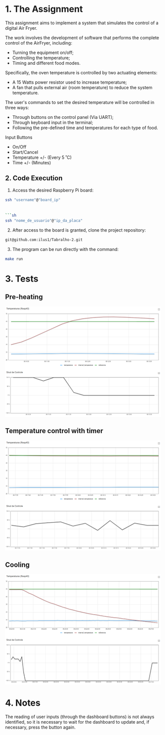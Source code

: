 # 1. The Assignment

This assignment aims to implement a system that simulates the control of a digital Air Fryer.

The work involves the development of software that performs the complete control of the AirFryer, including:
* Turning the equipment on/off;
* Controlling the temperature;
* Timing and different food modes.

Specifically, the oven temperature is controlled by two actuating elements:

* A 15 Watts power resistor used to increase temperature;
* A fan that pulls external air (room temperature) to reduce the system temperature.

The user's commands to set the desired temperature will be controlled in three ways:

* Through buttons on the control panel (Via UART);
* Through keyboard input in the terminal;
* Following the pre-defined time and temperatures for each type of food.

Input Buttons

* On/Off  
* Start/Cancel  
* Temperature +/- (Every 5 ˚C)  
* Time +/- (Minutes)



## 2. Code Execution

1) Access the desired Raspberry Pi board:

```sh 
ssh "username"@"board_ip"


```sh 
ssh "nome_de_usuario"@"ip_da_placa"
```

2) After access to the board is granted, clone the project repository:

```sh 
git@github.com:ilus1/Tabralho-2.git
```

3) The program can be run directly with the command:

```sh 
make run
```


# 3. Tests

## Pre-heating
![Pré-Aquecimento](/imgs/Pre-Aquecimento.png)

## Temperature control with timer
![Funcionamento](/imgs/Funcionamento.png)

## Cooling
![Resfriamento](/imgs/Resfriamento.png)

# 4. Notes

The reading of user inputs (through the dashboard buttons) is not always identified, so it is necessary to wait for the dashboard to update and, if necessary, press the button again.
